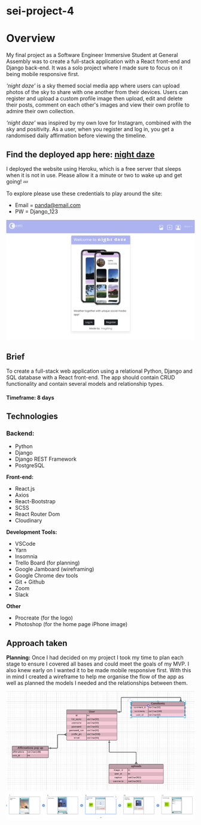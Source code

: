 # sei-project-4
# Overview
My final project as a Software Engineer Immersive Student at General Assembly was to create a full-stack application with a React front-end and Django back-end. It was a solo project where I made sure to focus on it being mobile responsive first.


*‘night daze’* is a sky themed social media app where users can upload photos of the sky to share with one another from their devices. Users can register and upload a custom profile image then upload, edit and delete their posts, comment on each other's images and view their own profile to admire their own collection.

*‘night daze’* was inspired by my own love for Instagram, combined with the sky and positivity. As a user, when you register and log in, you get a randomised daily affirmation before viewing the timeline. 

## Find the deployed app here: [night daze](https://night-daze.herokuapp.com/)
I deployed the website using Heroku, which is a free server that sleeps when it is not in use. Please allow it a minute or two to wake up and get going! 💤

To explore please use these credentials to play around the site: 
- Email = panda@email.com
- PW = Django_123


![Home page image](./frontend/src/assets/homepage.png)

## Brief
To create a full-stack web application using a relational Python, Django and SQL database with a React front-end. The app should contain CRUD functionality and contain several models and relationship types.
#### Timeframe: 8 days

## Technologies
### Backend:
- Python
- Django
- Django REST Framework
- PostgreSQL


**Front-end:**
- React.js
- Axios
- React-Bootstrap
- SCSS
- React Router Dom
- Cloudinary

**Development Tools:**
- VSCode
- Yarn
- Insomnia
- Trello Board (for planning)
- Google Jamboard (wireframing)
- Google Chrome dev tools
- Git + Github
- Zoom
- Slack

**Other**
- Procreate (for the logo)
- Photoshop (for the home page iPhone image)

## Approach taken
**Planning:**
Once I had decided on my project I took my time to plan each stage to ensure I covered all bases and could meet the goals of my MVP. I also knew early on I wanted it to be made mobile responsive first. With this in mind I created a wireframe to help me organise the flow of the app as well as planned the models I needed and the relationships between them.

![Relationships](./frontend/src/assets/relationships.png)
![Relationships](./frontend/src/assets/wireframes.png)


